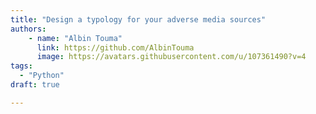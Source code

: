 ```yaml
---
title: "Design a typology for your adverse media sources"
authors: 
    - name: "Albin Touma"
      link: https://github.com/AlbinTouma
      image: https://avatars.githubusercontent.com/u/107361490?v=4
tags:
  - "Python" 
draft: true

---
```



